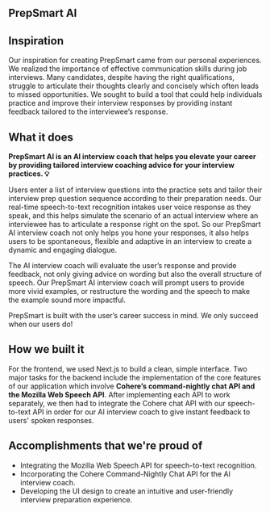 ## PrepSmart AI

## Inspiration
Our inspiration for creating PrepSmart came from our personal experiences. We realized the importance of effective communication skills during job interviews. Many candidates, despite having the right qualifications, struggle to articulate their thoughts clearly and concisely which often leads to missed opportunities. We sought to build a tool that could help individuals practice and improve their interview responses by providing instant feedback tailored to the interviewee’s response. 

## What it does
**PrepSmart AI is an AI interview coach that helps you elevate your career by providing tailored interview coaching advice for your interview practices. 💡**

Users enter a list of interview questions into the practice sets and tailor their interview prep question sequence according to their preparation needs. Our real-time speech-to-text recognition intakes user voice response as they speak, and this helps simulate the scenario of an actual interview where an interviewee has to articulate a response right on the spot. So our PrepSmart AI interview coach not only helps you hone your responses, it also helps users to be spontaneous, flexible and adaptive in an interview to create a dynamic and engaging dialogue.

The AI interview coach will evaluate the user’s response and provide feedback, not only giving advice on wording but also the overall structure of speech. Our PrepSmart AI interview coach will prompt users to provide more vivid examples, or restructure the wording and the speech to make the example sound more impactful. 

PrepSmart is built with the user’s career success in mind. We only succeed when our users do!

## How we built it
For the frontend, we used Next.js to build a clean, simple interface. Two major tasks for the backend include the implementation of the core features of our application which involve **Cohere’s command-nightly chat API and the Mozilla Web Speech API**. After implementing each API to work separately, we then had to integrate the Cohere chat API with our speech-to-text API in order for our AI interview coach to give instant feedback to users' spoken responses.

## Accomplishments that we're proud of
- Integrating the Mozilla Web Speech API for speech-to-text recognition.
- Incorporating the Cohere Command-Nightly Chat API for the AI interview coach.
- Developing the UI design to create an intuitive and user-friendly interview preparation experience.

